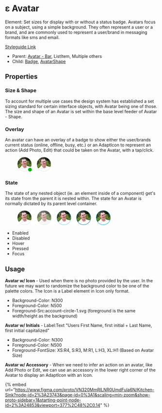 # ε Avatar

Element: Set sizes for display with or without a status badge. Avatars focus on a subject, using a simple background. They often represent a user or a brand, and are commonly used to represent a user/brand in messaging formats like sms and email.

[Styleguide Link](https://zpl.io/bey1LvW)

* Parent: [Avatar - Bar](avatar-bar.md), ListItem, Multiple others
* Child: [Badge](../badge/), [AvatarShape](avatar-shape.md)

## Properties

### Size & Shape

To account for multiple use cases the design system has established a set sizing standard for certain interface objects, with Avatar being one of those. The size and shape of an Avatar is set within the base level feeder of Avatar - Shape.

### Overlay

An avatar can have an overlay of a badge to show either the user/brands current status (online, offline, busy, etc.) or an AdaptIcon to represent an action (Add Photo, Edit) that could be taken on the Avatar, with a tap/click.

<figure><img src="../../../.gitbook/assets/Badge (2).png" alt=""><figcaption></figcaption></figure>

### State

The state of any nested object (ie. an element inside of a component) get's its state from the parent it is nested within. The state for an Avatar is normally dictated by its parent level container.

<figure><img src="../../../.gitbook/assets/State.png" alt=""><figcaption></figcaption></figure>

* Enabled
* Disabled
* Hover
* Pressed
* Focus

## Usage

**Avatar w/ Icon** - Used when there is no photo provided by the user. In the future we may want to randomize the background color to be one of the palette colors. The Icon is a Label element in Icon only format.

* Background-Color: N300
* Foreground-Color: N500
* Foreground-Src:account-circle-1.svg (foreground is the same width/height as the background)

**Avatar w/ Initials** - Label:Text "Users First Name, first initial + Last Name, first initial capitalized"

* Background-Color: N300
* Foreground-Color: N500
* Foreground-FontSize: XS:R4, S:R3, M:R1, L:H3, XL:H1 (Based on Avatar Size)

**Avatar w/ Accessory** - When we need to infer an action on an avatar, like Add Photo or Edit, we can use an accessory in the lower right corner of the Avatar to display an AdaptIcon with an Icon.

{% embed url="https://www.figma.com/proto/VN320MmRlLNR0UmdFula6N/Kitchen-Sink?node-id=2%3A23743&page-id=0%3A1&scaling=min-zoom&show-proto-sidebar=1&starting-point-node-id=2%3A24853&viewport=377%2C48%2C0.14" %}
